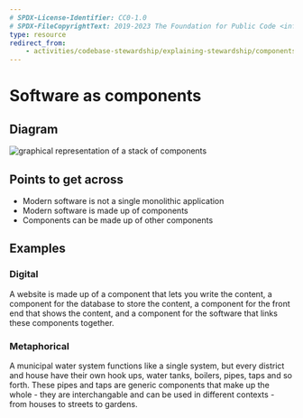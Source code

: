 ```yaml
---
# SPDX-License-Identifier: CC0-1.0
# SPDX-FileCopyrightText: 2019-2023 The Foundation for Public Code <info@publiccode.net>
type: resource
redirect_from:
    - activities/codebase-stewardship/explaining-stewardship/components
---
```


# Software as components

## Diagram

![graphical representation of a stack of components](components.svg)

## Points to get across

* Modern software is not a single monolithic application
* Modern software is made up of components
* Components can be made up of other components

## Examples

### Digital

A website is made up of a component that lets you write the content, a component for the database to store the content, a component for the front end that shows the content, and a component for the software that links these components together.

### Metaphorical

A municipal water system functions like a single system, but every district and house have their own hook ups, water tanks, boilers, pipes, taps and so forth. These pipes and taps are generic components that make up the whole - they are interchangable and can be used in different contexts - from houses to streets to gardens.
